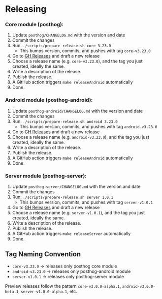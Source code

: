 # Releasing

### Core module (posthog):

1. Update `posthog/CHANGELOG.md` with the version and date
2. Commit the changes
3. Run: `./scripts/prepare-release.sh core 3.23.0`
   - This bumps version, commits, and pushes with tag `core-v3.23.0`
4. Go to [GH Releases](https://github.com/PostHog/posthog-android/releases) and draft a new release
5. Choose a release name (e.g. `core-v3.23.0`), and the tag you just created, ideally the same.
6. Write a description of the release.
7. Publish the release.
8. A GitHub action triggers `make releaseAndroid` automatically
9. Done.

### Android module (posthog-android):

1. Update `posthog-android/CHANGELOG.md` with the version and date
2. Commit the changes
3. Run: `./scripts/prepare-release.sh android 3.23.0`
   - This bumps version, commits, and pushes with tag `android-v3.23.0`
4. Go to [GH Releases](https://github.com/PostHog/posthog-android/releases) and draft a new release
5. Choose a release name (e.g. `android-v3.23.0`), and the tag you just created, ideally the same.
6. Write a description of the release.
7. Publish the release.
8. A GitHub action triggers `make releaseAndroid` automatically
9. Done.

### Server module (posthog-server):

1. Update `posthog-server/CHANGELOG.md` with the version and date
2. Commit the changes
3. Run: `./scripts/prepare-release.sh server 1.0.1`
   - This bumps version, commits, and pushes with tag `server-v1.0.1`
4. Go to [GH Releases](https://github.com/PostHog/posthog-android/releases) and draft a new release
5. Choose a release name (e.g. `server-v1.0.1`), and the tag you just created, ideally the same.
6. Write a description of the release.
7. Publish the release.
8. A GitHub action triggers `make releaseServer` automatically
9. Done.

## Tag Naming Convention

- `core-v3.23.0` → releases only posthog core module
- `android-v3.23.0` → releases only posthog-android module
- `server-v1.0.1` → releases only posthog-server module

Preview releases follow the pattern `core-v3.0.0-alpha.1`, `android-v3.0.0-beta.1`, `server-v1.0.0-alpha.1`, etc.
